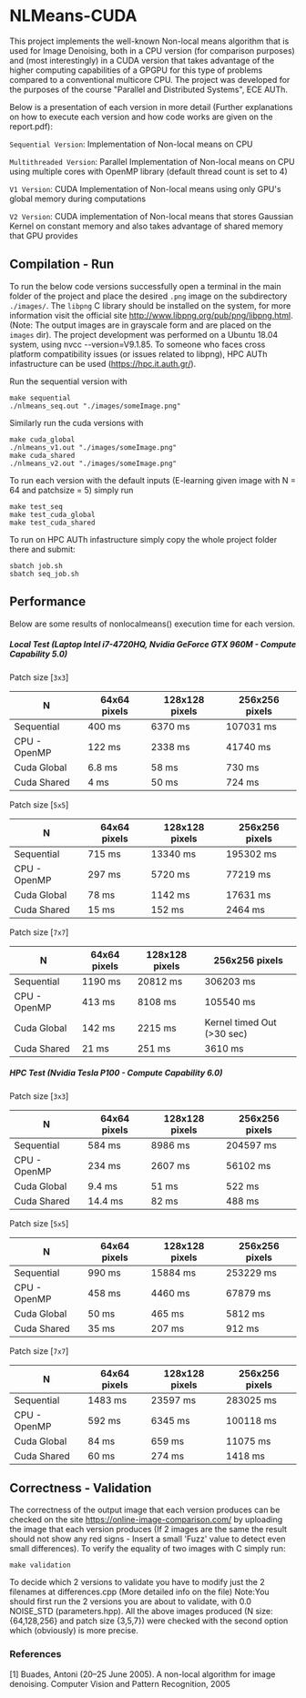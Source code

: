 # NLMeans-CUDA
This project implements the well-known Non-local means algorithm that is used for Image Denoising, both in a CPU version (for comparison purposes) and (most interestingly) in a CUDA version that takes advantage of the higher computing capabilities of a GPGPU for this type of problems compared to a conventional multicore CPU. The project was developed for the purposes of the course "Parallel and Distributed Systems", ECE AUTh.

Below is a presentation of each version in more detail (Further explanations on how to execute each version and how code works are given on the report.pdf):

`Sequential Version`: Implementation of Non-local means on CPU

`Multithreaded Version`: Parallel Implementation of Non-local means on CPU using multiple cores with OpenMP library (default thread count is set to 4)

`V1 Version`: CUDA Implementation of Non-local means using only GPU's global memory during computations

`V2 Version`: CUDA implementation of Non-local means that stores Gaussian Kernel on constant memory and also takes advantage of shared memory that GPU provides

## Compilation - Run

To run the below code versions successfully open a terminal in the main folder of the project and place the desired `.png` image on the subdirectory `./images/`. The `libpng` C library should be installed on the system, for more information visit the official site http://www.libpng.org/pub/png/libpng.html. (Note: The output images are in grayscale form and are placed on the `images` dir). The project development was performed on a Ubuntu 18.04 system, using nvcc --version=V9.1.85. To someone who faces cross platform compatibility issues (or issues related to libpng), HPC AUTh infastructure can be used (https://hpc.it.auth.gr/).

Run the sequential version with

    make sequential
    ./nlmeans_seq.out "./images/someImage.png"

 Similarly run the cuda versions with

    make cuda_global
    ./nlmeans_v1.out "./images/someImage.png"
    make cuda_shared
    ./nlmeans_v2.out "./images/someImage.png"

To run each version with the default inputs (E-learning given image with N = 64 and patchsize = 5) simply run

    make test_seq
    make test_cuda_global
    make test_cuda_shared


To run on HPC AUTh infastructure simply copy the whole project folder there and submit:

    sbatch job.sh
    sbatch seq_job.sh



## Performance
Below are some results of nonlocalmeans() execution time for each version.

##### Local Test (Laptop Intel i7-4720HQ, Nvidia GeForce GTX 960M  - Compute Capability 5.0)

Patch size [`3x3`]

| N | 64x64 pixels | 128x128 pixels | 256x256 pixels |
| --- | ----------- | ------------- | ------------- |
| Sequential | 400 ms  | 6370 ms| 107031 ms |
| CPU - OpenMP | 122 ms | 2338 ms | 41740 ms  |
| Cuda Global | 6.8 ms | 58 ms | 730 ms |
| Cuda Shared | 4 ms | 50 ms | 724 ms |

Patch size [`5x5`]

| N | 64x64 pixels | 128x128 pixels | 256x256 pixels |
| --- | ----------- | ------------- | ------------- |
| Sequential | 715 ms | 13340 ms | 195302 ms |
| CPU - OpenMP | 297 ms | 5720 ms | 77219 ms |
| Cuda Global | 78 ms | 1142 ms | 17631 ms |
| Cuda Shared | 15 ms | 152 ms | 2464 ms |

Patch size [`7x7`]

| N | 64x64 pixels | 128x128 pixels | 256x256 pixels |
| --- | ----------- | ------------- | ------------- |
| Sequential | 1190 ms | 20812 ms | 306203 ms
| CPU - OpenMP | 413 ms | 8108 ms | 105540 ms
| Cuda Global | 142 ms | 2215 ms | Kernel timed Out (>30 sec) |
| Cuda Shared | 21 ms | 251 ms | 3610 ms |

##### HPC Test (Nvidia Tesla P100 - Compute Capability 6.0)

Patch size [`3x3`]

| N | 64x64 pixels | 128x128 pixels | 256x256 pixels |
| --- | ----------- | ------------- | ------------- |
| Sequential | 584 ms | 8986 ms | 204597 ms |
| CPU - OpenMP | 234 ms | 2607 ms | 56102 ms |
| Cuda Global | 9.4 ms | 51 ms | 522 ms |
| Cuda Shared | 14.4 ms | 82 ms | 488 ms |

Patch size [`5x5`]

| N | 64x64 pixels | 128x128 pixels | 256x256 pixels |
| --- | ----------- | ------------- | ------------- |
| Sequential | 990 ms | 15884 ms | 253229 ms |
| CPU - OpenMP | 458 ms | 4460 ms | 67879 ms |
| Cuda Global | 50 ms | 465 ms | 5812 ms |
| Cuda Shared | 35 ms | 207 ms | 912 ms |

Patch size [`7x7`]

| N | 64x64 pixels | 128x128 pixels | 256x256 pixels |
| --- | ----------- | ------------- | ------------- |
| Sequential | 1483 ms | 23597 ms | 283025 ms |
| CPU - OpenMP | 592 ms | 6345 ms | 100118 ms |
| Cuda Global | 84 ms | 659 ms | 11075 ms |
| Cuda Shared | 60 ms | 274 ms | 1418 ms |

## Correctness - Validation
The correctness of the output image that each version produces can be checked on the site <a id="1/">https://online-image-comparison.com/</a> by uploading the image that each version produces (If 2 images are the same the result should not show any red signs - Insert a small 'Fuzz' value to detect even small differences). To verify the equality of two images with C simply run:

    make validation

To decide which 2 versions to validate you have to modify just the 2 filenames at differences.cpp (More detailed info on the file)
Note:You should first run the 2 versions you are about to validate, with 0.0 NOISE_STD (parameters.hpp). All the above images produced (N size: {64,128,256} and patch size {3,5,7}) were checked with the second option which (obviously) is more precise.

### References
<a id="1">[1]</a>
Buades, Antoni (20–25 June 2005).
A non-local algorithm for image denoising.
Computer Vision and Pattern Recognition, 2005
